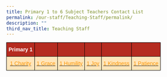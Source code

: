 ```yaml
---
title: Primary 1 to 6 Subject Teachers Contact List
permalink: /our-staff/Teaching-Staff/permalink/
description: ""
third_nav_title: Teaching Staff
---
```

<style type="text/css">
.tg  {border-collapse:collapse;border-spacing:0;margin:0px auto;}
.tg td{border-color:black;border-style:solid;border-width:1px;font-family:Arial, sans-serif;font-size:14px;
  overflow:hidden;padding:10px 5px;word-break:normal;}
.tg th{border-color:black;border-style:solid;border-width:1px;font-family:Arial, sans-serif;font-size:14px;
  font-weight:normal;overflow:hidden;padding:10px 5px;word-break:normal;}
.tg .tg-jahn{background-color:#b52b20;text-align:center;vertical-align:middle}
.tg .tg-v8g2{background-color:#B52B20;color:#FFF;font-weight:bold;text-align:center;vertical-align:middle}
.tg .tg-qhed{background-color:#FFE5BA;color:#FC9400;text-align:center;text-decoration:underline;vertical-align:middle}
</style>
<table class="tg">
<tbody>
  <tr>
    <td class="tg-v8g2"><span style="font-weight:bold;color:#FFF;background-color:#B52B20">Primary 1</span></td>
    <td class="tg-v8g2"></td>
    <td class="tg-v8g2"></td>
    <td class="tg-v8g2"></td>
    <td class="tg-v8g2"></td>
    <td class="tg-jahn"><span style="color:#000"> </span></td>
  </tr>
  <tr>
    <td class="tg-qhed"><a href="https://haiggirls-moe-edu-sg-admin.cwp.sg/qql/slot/u240/2023/Contact%20List/P1/1%20Charity.pdf" target="_blank" rel="noopener noreferrer"><span style="color:#FC9400">1 Charity</span></a></td>
    <td class="tg-qhed"><a href="https://haiggirls-moe-edu-sg-admin.cwp.sg/qql/slot/u240/2023/Contact%20List/P1/1%20Grace.pdf" target="_blank" rel="noopener noreferrer"><span style="color:#FC9400">1 Grace</span></a></td>
    <td class="tg-qhed"><a href="https://haiggirls-moe-edu-sg-admin.cwp.sg/qql/slot/u240/2023/Contact%20List/P1/1%20Humility%202.pdf" target="_blank" rel="noopener noreferrer"><span style="color:#FC9400">1 Humility</span></a></td>
    <td class="tg-qhed"><a href="https://haiggirls-moe-edu-sg-admin.cwp.sg/qql/slot/u240/2023/Contact%20List/P1/1%20Joy.pdf" target="_blank" rel="noopener noreferrer"><span style="color:#FC9400">1 Joy</span></a></td>
    <td class="tg-qhed"><a href="https://haiggirls-moe-edu-sg-admin.cwp.sg/qql/slot/u240/2023/Contact%20List/P1/1%20Kindness.pdf" target="_blank" rel="noopener noreferrer"><span style="color:#FC9400">1 Kindness</span></a></td>
    <td class="tg-qhed"><a href="https://haiggirls-moe-edu-sg-admin.cwp.sg/qql/slot/u240/2023/Contact%20List/P1/1%20Patience.pdf" target="_blank" rel="noopener noreferrer"><span style="color:#FC9400"> 1 Patience</span></a></td>
  </tr>
</tbody>
</table>